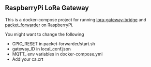 ## RaspberryPi LoRa Gateway

This is a docker-compose project for running [lora-gateway-bridge](https://github.com/brocaar/lora-gateway-bridge) and
[packet_forwarder](https://github.com/Lora-net/packet_forwarder) on RaspberryPi.

You might want to change the following
* GPIO_RESET in packet-forwarder/start.sh
* gateway_ID in local_conf.json
* MQTT_ env variables in docker-compose.yml
* Add your ca.crt


